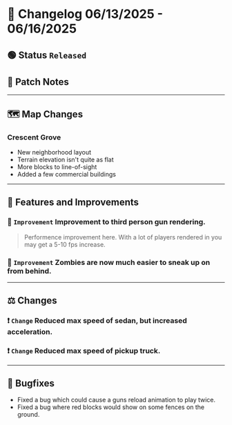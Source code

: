 # 📑 Changelog 06/13/2025 - 06/16/2025

## 🟢 Status `Released`

## 💬 Patch Notes

________

## 🗺️ Map Changes

### Crescent Grove
- New neighborhood layout
- Terrain elevation isn't quite as flat
- More blocks to line-of-sight
- Added a few commercial buildings

________

## 📢 Features and Improvements

### 🔼 `Improvement` Improvement to third person gun rendering.
> Performence improvement here. With a lot of players rendered in you may get a 5-10 fps increase.

### 🔼 `Improvement` Zombies are now much easier to sneak up on from behind.

________

## ⚖️ Changes

### ❗ `Change` Reduced max speed of sedan, but increased acceleration.

### ❗ `Change` Reduced max speed of pickup truck.

________

## 🐛 Bugfixes
- Fixed a bug which could cause a guns reload animation to play twice.
- Fixed a bug where red blocks would show on some fences on the ground.
